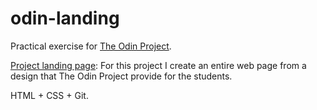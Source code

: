 # odin-landing

Practical exercise for [The Odin Project](https://www.theodinproject.com/).

[Project landing page](https://www.theodinproject.com/lessons/foundations-landing-page): For this project I create an entire web page from a design that The Odin Project provide for the students.

HTML + CSS + Git.